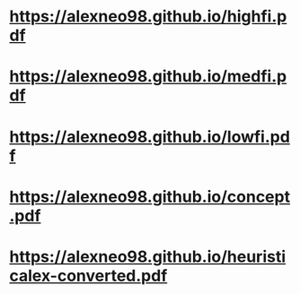# https://alexneo98.github.io/highfi.pdf
# https://alexneo98.github.io/medfi.pdf
# https://alexneo98.github.io/lowfi.pdf
# https://alexneo98.github.io/concept.pdf
# https://alexneo98.github.io/heuristicalex-converted.pdf
